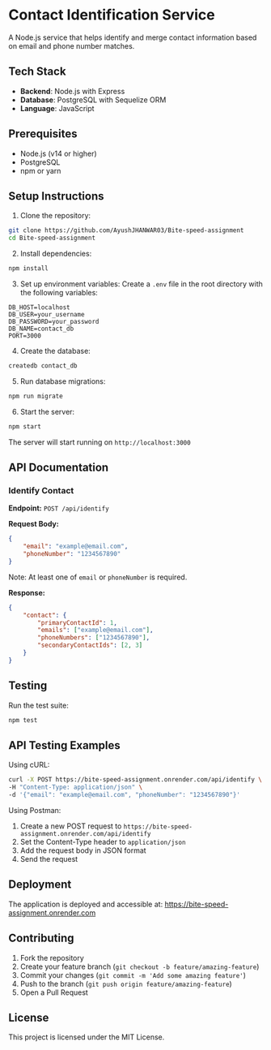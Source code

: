 # Contact Identification Service

A Node.js service that helps identify and merge contact information based on email and phone number matches.

## Tech Stack

- **Backend**: Node.js with Express
- **Database**: PostgreSQL with Sequelize ORM
- **Language**: JavaScript

## Prerequisites

- Node.js (v14 or higher)
- PostgreSQL
- npm or yarn

## Setup Instructions

1. Clone the repository:
```bash
git clone https://github.com/AyushJHANWAR03/Bite-speed-assignment
cd Bite-speed-assignment
```

2. Install dependencies:
```bash
npm install
```

3. Set up environment variables:
Create a `.env` file in the root directory with the following variables:
```env
DB_HOST=localhost
DB_USER=your_username
DB_PASSWORD=your_password
DB_NAME=contact_db
PORT=3000
```

4. Create the database:
```bash
createdb contact_db
```

5. Run database migrations:
```bash
npm run migrate
```

6. Start the server:
```bash
npm start
```

The server will start running on `http://localhost:3000`

## API Documentation

### Identify Contact

**Endpoint:** `POST /api/identify`

**Request Body:**
```json
{
    "email": "example@email.com",
    "phoneNumber": "1234567890"
}
```

Note: At least one of `email` or `phoneNumber` is required.

**Response:**
```json
{
    "contact": {
        "primaryContactId": 1,
        "emails": ["example@email.com"],
        "phoneNumbers": ["1234567890"],
        "secondaryContactIds": [2, 3]
    }
}
```

## Testing

Run the test suite:
```bash
npm test
```

## API Testing Examples

Using cURL:
```bash
curl -X POST https://bite-speed-assignment.onrender.com/api/identify \
-H "Content-Type: application/json" \
-d '{"email": "example@email.com", "phoneNumber": "1234567890"}'
```

Using Postman:
1. Create a new POST request to `https://bite-speed-assignment.onrender.com/api/identify`
2. Set the Content-Type header to `application/json`
3. Add the request body in JSON format
4. Send the request

## Deployment

The application is deployed and accessible at: https://bite-speed-assignment.onrender.com

## Contributing

1. Fork the repository
2. Create your feature branch (`git checkout -b feature/amazing-feature`)
3. Commit your changes (`git commit -m 'Add some amazing feature'`)
4. Push to the branch (`git push origin feature/amazing-feature`)
5. Open a Pull Request

## License

This project is licensed under the MIT License. 